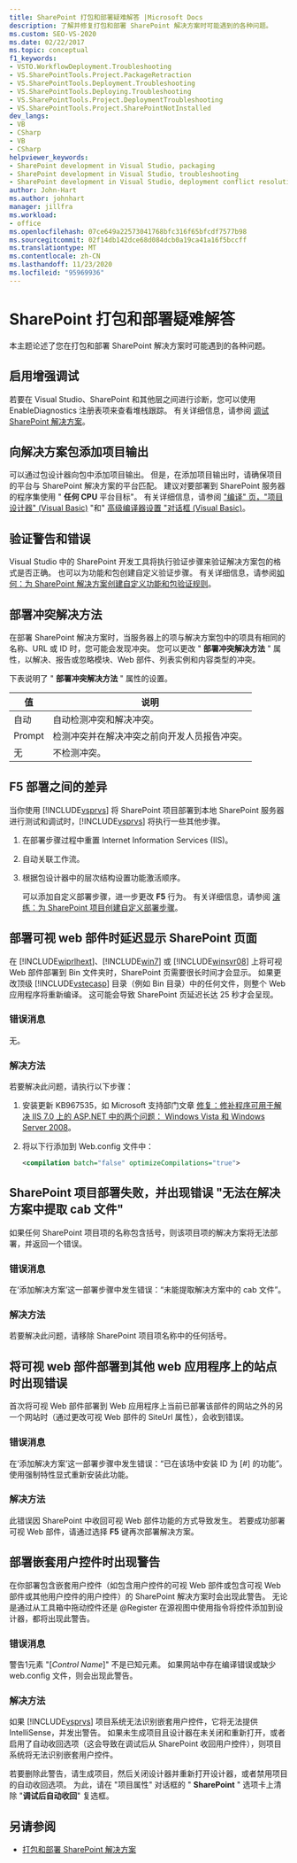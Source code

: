 ```yaml
---
title: SharePoint 打包和部署疑难解答 |Microsoft Docs
description: 了解并修复打包和部署 SharePoint 解决方案时可能遇到的各种问题。
ms.custom: SEO-VS-2020
ms.date: 02/22/2017
ms.topic: conceptual
f1_keywords:
- VSTO.WorkflowDeployment.Troubleshooting
- VS.SharePointTools.Project.PackageRetraction
- VS.SharePointTools.Deployment.Troubleshooting
- VS.SharePointTools.Deploying.Troubleshooting
- VS.SharePointTools.Project.DeploymentTroubleshooting
- VS.SharePointTools.Project.SharePointNotInstalled
dev_langs:
- VB
- CSharp
- VB
- CSharp
helpviewer_keywords:
- SharePoint development in Visual Studio, packaging
- SharePoint development in Visual Studio, troubleshooting
- SharePoint development in Visual Studio, deployment conflict resolution
author: John-Hart
ms.author: johnhart
manager: jillfra
ms.workload:
- office
ms.openlocfilehash: 07ce649a22573041768bfc316f65bfcdf7577b98
ms.sourcegitcommit: 02f14db142dce68d084dcb0a19ca41a16f5bccff
ms.translationtype: MT
ms.contentlocale: zh-CN
ms.lasthandoff: 11/23/2020
ms.locfileid: "95969936"
---
```

# <a name="troubleshoot-sharepoint-packaging-and-deployment"></a>SharePoint 打包和部署疑难解答
  本主题论述了您在打包和部署 SharePoint 解决方案时可能遇到的各种问题。

## <a name="enable-enhanced-debugging"></a>启用增强调试
 若要在 Visual Studio、SharePoint 和其他层之间进行诊断，您可以使用 EnableDiagnostics 注册表项来查看堆栈跟踪。 有关详细信息，请参阅 [调试 SharePoint 解决方案](../sharepoint/debugging-sharepoint-solutions.md)。

## <a name="add-project-output-to-the-solution-package"></a>向解决方案包添加项目输出
 可以通过包设计器向包中添加项目输出。 但是，在添加项目输出时，请确保项目的平台与 SharePoint 解决方案的平台匹配。 建议对要部署到 SharePoint 服务器的程序集使用 " **任何 CPU** 平台目标"。 有关详细信息，请参阅 ["编译" 页，"项目设计器" &#40;Visual Basic&#41;](../ide/reference/compile-page-project-designer-visual-basic.md) "和" [高级编译器设置 "对话框 &#40;Visual Basic&#41;](../ide/reference/advanced-compiler-settings-dialog-box-visual-basic.md)。

## <a name="validation-warnings-and-errors"></a>验证警告和错误
 Visual Studio 中的 SharePoint 开发工具将执行验证步骤来验证解决方案包的格式是否正确。 也可以为功能和包创建自定义验证步骤。 有关详细信息，请参阅[如何：为 SharePoint 解决方案创建自定义功能和包验证规则](../sharepoint/how-to-create-custom-feature-and-package-validation-rules-for-sharepoint-solutions.md)。

## <a name="deployment-conflict-resolution"></a>部署冲突解决方法
 在部署 SharePoint 解决方案时，当服务器上的项与解决方案包中的项具有相同的名称、URL 或 ID 时，您可能会发现冲突。 您可以更改 " **部署冲突解决方法** " 属性，以解决、报告或忽略模块、Web 部件、列表实例和内容类型的冲突。

 下表说明了 " **部署冲突解决方法** " 属性的设置。

|值|说明|
|-----------|-----------------|
|自动|自动检测冲突和解决冲突。|
|Prompt|检测冲突并在解决冲突之前向开发人员报告冲突。|
|无|不检测冲突。|

## <a name="differences-between-f5-deployment"></a>F5 部署之间的差异
 当你使用 [!INCLUDE[vsprvs](../sharepoint/includes/vsprvs-md.md)] 将 SharePoint 项目部署到本地 SharePoint 服务器进行测试和调试时，[!INCLUDE[vsprvs](../sharepoint/includes/vsprvs-md.md)] 将执行一些其他步骤。

1. 在部署步骤过程中重置 Internet Information Services (IIS)。

2. 自动关联工作流。

3. 根据包设计器中的层次结构设置功能激活顺序。

   可以添加自定义部署步骤，进一步更改 **F5** 行为。 有关详细信息，请参阅 [演练：为 SharePoint 项目创建自定义部署步骤](../sharepoint/walkthrough-creating-a-custom-deployment-step-for-sharepoint-projects.md)。

## <a name="delay-displaying-sharepoint-page-when-deploy-visual-web-part"></a>部署可视 web 部件时延迟显示 SharePoint 页面
 在 [!INCLUDE[wiprlhext](../sharepoint/includes/wiprlhext-md.md)]、[!INCLUDE[win7](../sharepoint/includes/win7-md.md)] 或 [!INCLUDE[winsvr08](../sharepoint/includes/winsvr08-md.md)] 上将可视 Web 部件部署到 Bin 文件夹时，SharePoint 页需要很长时间才会显示。 如果更改顶级 [!INCLUDE[vstecasp](../sharepoint/includes/vstecasp-md.md)] 目录（例如 Bin 目录）中的任何文件，则整个 Web 应用程序将重新编译。 这可能会导致 SharePoint 页延迟长达 25 秒才会呈现。

### <a name="error-message"></a>错误消息
 无。

### <a name="resolution"></a>解决方法
 若要解决此问题，请执行以下步骤：

1. 安装更新 KB967535，如 Microsoft 支持部门文章 [修复：修补程序可用于解决 IIS 7.0 上的 ASP.NET 中的两个问题： Windows Vista 和 Windows Server 2008](https://support.microsoft.com/help/967535)。

2. 将以下行添加到 Web.config 文件中：

    ```xml
    <compilation batch="false" optimizeCompilations="true">
    ```

## <a name="sharepoint-project-deployment-fails-with-error-failed-to-extract-the-cab-file-in-the-solution"></a>SharePoint 项目部署失败，并出现错误 "无法在解决方案中提取 cab 文件"
 如果任何 SharePoint 项目项的名称包含括号，则该项目项的解决方案将无法部署，并返回一个错误。

### <a name="error-message"></a>错误消息
 在‘添加解决方案’这一部署步骤中发生错误：“未能提取解决方案中的 cab 文件”。

### <a name="resolution"></a>解决方法
 若要解决此问题，请移除 SharePoint 项目项名称中的任何括号。

## <a name="error-appears-when-deploying-a-visual-web-part-to-a-site-on-a-different-web-application"></a>将可视 web 部件部署到其他 web 应用程序上的站点时出现错误
 首次将可视 Web 部件部署到 Web 应用程序上当前已部署该部件的网站之外的另一个网站时（通过更改可视 Web 部件的 SiteUrl 属性），会收到错误。

### <a name="error-message"></a>错误消息
 在‘添加解决方案’这一部署步骤中发生错误：“已在该场中安装 ID 为 [#] 的功能”。 使用强制特性显式重新安装此功能。

### <a name="resolution"></a>解决方法
 此错误因 SharePoint 中收回可视 Web 部件功能的方式导致发生。 若要成功部署可视 Web 部件，请通过选择 **F5** 键再次部署解决方案。

## <a name="warning-appears-when-deploying-nested-user-controls"></a>部署嵌套用户控件时出现警告
 在你部署包含嵌套用户控件（如包含用户控件的可视 Web 部件或包含可视 Web 部件或其他用户控件的用户控件）的 SharePoint 解决方案时会出现此警告。 无论是通过从工具箱中拖动控件还是 @Register 在源视图中使用指令将控件添加到设计器，都将出现此警告。

### <a name="error-message"></a>错误消息
 警告1元素 "[*Control Name*]" 不是已知元素。 如果网站中存在编译错误或缺少 web.config 文件，则会出现此警告。

### <a name="resolution"></a>解决方法
 如果 [!INCLUDE[vsprvs](../sharepoint/includes/vsprvs-md.md)] 项目系统无法识别嵌套用户控件，它将无法提供 IntelliSense，并发出警告。 如果未生成项目且设计器在未关闭和重新打开，或者启用了自动收回选项（这会导致在调试后从 SharePoint 收回用户控件），则项目系统将无法识别嵌套用户控件。

 若要删除此警告，请生成项目，然后关闭设计器并重新打开设计器，或者禁用项目的自动收回选项。 为此，请在 "项目属性" 对话框的 " **SharePoint** " 选项卡上清除 "**调试后自动收回**" 复选框。

## <a name="see-also"></a>另请参阅

- [打包和部署 SharePoint 解决方案](../sharepoint/packaging-and-deploying-sharepoint-solutions.md)